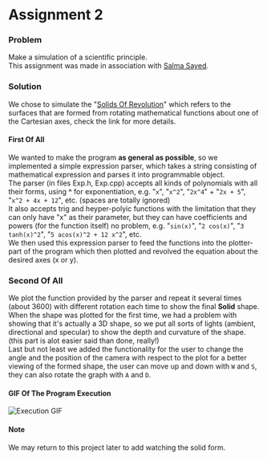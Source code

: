 # Assignment 2
### Problem
Make a simulation of a scientific principle.  
This assignment was made in association with [Salma Sayed](https://github.com/SalmaSayed).

### Solution
We chose to simulate the "[Solids Of Revolution](https://en.wikipedia.org/wiki/Solid_of_revolution)" which refers to the surfaces that are formed from rotating mathematical functions about one of the Cartesian axes, check the link for more details.  

#### First Of All
We wanted to make the program __as general as possible__, so we implemented a simple expression parser, which takes a string consisting of mathematical expression and parses it into programmable object.  
The parser (in files Exp.h, Exp.cpp) accepts all kinds of polynomials with all their forms, using **^** for exponentiation, e.g. "`x`", "`x^2`", "`2x^4`" + "`2x + 5`", "`x^2 + 4x + 12`", etc. (spaces are totally ignored)  
It also accepts trig and heyper-polyic functions with the limitation that they can only have "x" as their parameter, but they can have coefficients and powers (for the function itself) no problem, e.g. "`sin(x)`", "`2 cos(x)`", "`3 tanh(x)^2`", "`5 acos(x)^2 + 12 x^2`", etc.  
We then used this expression parser to feed the functions into the plotter-part of the program which then plotted and revolved the equation about the desired axes (x or y).

### Second Of All
We plot the function provided by the parser and repeat it several times (about 3600) with different rotation each time to show the final __Solid__ shape.  
When the shape was plotted for the first time, we had a problem with showing that it's actually a 3D shape, so we put all sorts of lights (ambient, directional and specular) to show the depth and curvature of the shape. (this part is alot easier said than done, really!)  
Last but not least we added the functionality for the user to change the angle and the position of the camera with respect to the plot for a better viewing of the formed shape, the user can move up and down with `W` and `S`, they can also rotate the graph with `A` and `D`.

#### GIF Of The Program Execution
![Execution GIF](https://i.imgur.com/d62B4Mg.gif)

#### Note
We may return to this project later to add watching the solid form.
